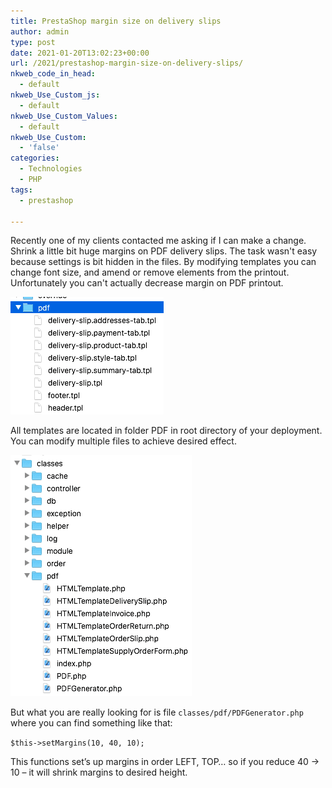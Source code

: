 ```yaml
---
title: PrestaShop margin size on delivery slips
author: admin
type: post
date: 2021-01-20T13:02:23+00:00
url: /2021/prestashop-margin-size-on-delivery-slips/
nkweb_code_in_head:
  - default
nkweb_Use_Custom_js:
  - default
nkweb_Use_Custom_Values:
  - default
nkweb_Use_Custom:
  - 'false'
categories:
  - Technologies
  - PHP
tags:
  - prestashop

---
```

Recently one of my clients contacted me asking if I can make a change. Shrink a little bit huge margins on PDF delivery slips. The task wasn't easy because settings is bit hidden in the files. By modifying templates you can change font size, and amend or remove elements from the printout. Unfortunately you can't actually decrease margin on PDF printout. 

<!--more-->

![prestashop-delivery-slips](images/uploads/2021/01/prestashop-delivery-slips.png)
  

All templates are located in folder PDF in root directory of your deployment. You can modify multiple files to achieve desired effect.

![prestashop-delivery-slips2.png](images/uploads/2021/01/prestashop-delivery-slips2.png)
  
But what you are really looking for is file `classes/pdf/PDFGenerator.php` where you can find something like that:
    
`$this->setMargins(10, 40, 10);`
    
This functions set&#8217;s up margins in order LEFT, TOP&#8230; so if you reduce 40 -> 10 &#8211; it will shrink margins to desired height.